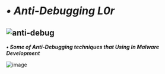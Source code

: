 # ***• Anti-Debugging L0r***

![anti-debug](https://github.com/rootL0r/AntiDebugging/assets/157466888/a7d92410-a2ea-43d1-a26e-dccb60d11e90)
--------------
***•
Some of Anti-Debugging techniques that Using In Malware Development***

![image](https://github.com/rootL0r/AntiDebugging/assets/157466888/2469caf8-55f1-430d-a1f5-a32e8779d09b)
